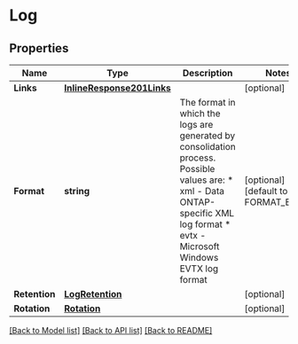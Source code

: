 # Log

## Properties

Name | Type | Description | Notes
------------ | ------------- | ------------- | -------------
**Links** | [**InlineResponse201Links**](inline_response_201__links.md) |  | [optional] 
**Format** | **string** | The format in which the logs are generated by consolidation process.   Possible values are:   * xml  - Data ONTAP-specific XML log format   * evtx - Microsoft Windows EVTX log format  | [optional] [default to FORMAT_EVTX]
**Retention** | [**LogRetention**](log_retention.md) |  | [optional] 
**Rotation** | [**Rotation**](rotation.md) |  | [optional] 

[[Back to Model list]](../README.md#documentation-for-models) [[Back to API list]](../README.md#documentation-for-api-endpoints) [[Back to README]](../README.md)


